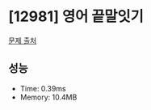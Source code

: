 # [12981] 영어 끝말잇기

[문제 출처](https://school.programmers.co.kr/learn/courses/30/lessons/12981)

## 성능

- Time: 0.39ms
- Memory: 10.4MB